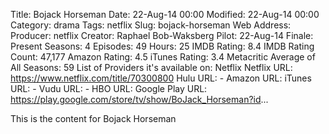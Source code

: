 Title: Bojack Horseman
Date: 22-Aug-14 00:00
Modified: 22-Aug-14 00:00
Category: drama
Tags: netflix
Slug: bojack-horseman
Web Address: 
Producer: netflix
Creator: Raphael Bob-Waksberg
Pilot: 22-Aug-14
Finale: Present
Seasons: 4
Episodes: 49
Hours: 25
IMDB Rating: 8.4
IMDB Rating Count: 47,177
Amazon Rating: 4.5
iTunes Rating: 3.4
Metacritic Average of All Seasons: 59
List of Providers it's available on: Netflix
Netflix URL: https://www.netflix.com/title/70300800
Hulu URL: -
Amazon URL: 
iTunes URL: -
Vudu URL: -
HBO URL: 
Google Play URL: https://play.google.com/store/tv/show/BoJack_Horseman?id...



This is the content for Bojack Horseman